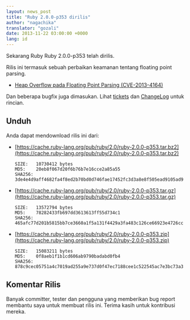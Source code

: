 ```yaml
---
layout: news_post
title: "Ruby 2.0.0-p353 dirilis"
author: "nagachika"
translator: "gozali"
date: 2013-11-22 03:00:00 +0000
lang: id
---
```


Sekarang Ruby Ruby 2.0.0-p353 telah dirilis.

Rilis ini termasuk sebuah perbaikan keamanan tentang floating point parsing.

* [Heap Overflow pada Floating Point Parsing (CVE-2013-4164)](/id/news/2013/11/22/heap-overflow-in-floating-point-parsing-cve-2013-4164/)

Dan beberapa bugfix juga dimasukan.
Lihat [tickets](https://bugs.ruby-lang.org/projects/ruby-200/issues?set_filter=1&amp;status_id=5)
dan [ChangeLog](https://svn.ruby-lang.org/repos/ruby/tags/v2_0_0_353/ChangeLog) untuk rincian.

## Unduh

Anda dapat mendownload rilis ini dari:

* [https://cache.ruby-lang.org/pub/ruby/2.0/ruby-2.0.0-p353.tar.bz2](https://cache.ruby-lang.org/pub/ruby/2.0/ruby-2.0.0-p353.tar.bz2)

      SIZE:   10730412 bytes
      MD5:    20eb8f067d20f6b76b7e16cce2a85a55
      SHA256: 3de4e4d9aff4682fa4f8ed2b70bd0d746fae17452fc3d3a8e8f505ead9105ad9

* [https://cache.ruby-lang.org/pub/ruby/2.0/ruby-2.0.0-p353.tar.gz](https://cache.ruby-lang.org/pub/ruby/2.0/ruby-2.0.0-p353.tar.gz)

      SIZE:   13572794 bytes
      MD5:    78282433fb697dd3613613ff55d734c1
      SHA256: 465afc77d201b5815bb7ce3660a1f5a131f4429a3fa483c126ce66923e4726cc

* [https://cache.ruby-lang.org/pub/ruby/2.0/ruby-2.0.0-p353.zip](https://cache.ruby-lang.org/pub/ruby/2.0/ruby-2.0.0-p353.zip)

      SIZE:   15083211 bytes
      MD5:    0f8aeb1f1b1cd606ab9790badabd0fb4
      SHA256: 878c9cec05751a4c7019ad255a9e737d0f47ec7188cee1c522545ac7e3bc73a3

## Komentar Rilis

Banyak committer, tester dan pengguna yang memberikan bug report membantu saya untuk
membuat rilis ini. Terima kasih untuk kontribusi mereka.
